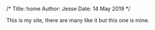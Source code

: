 /*
Title: home
Author: Jesse
Date: 14 May 2019
*/


This is my site, there are many like it but this one is mine.